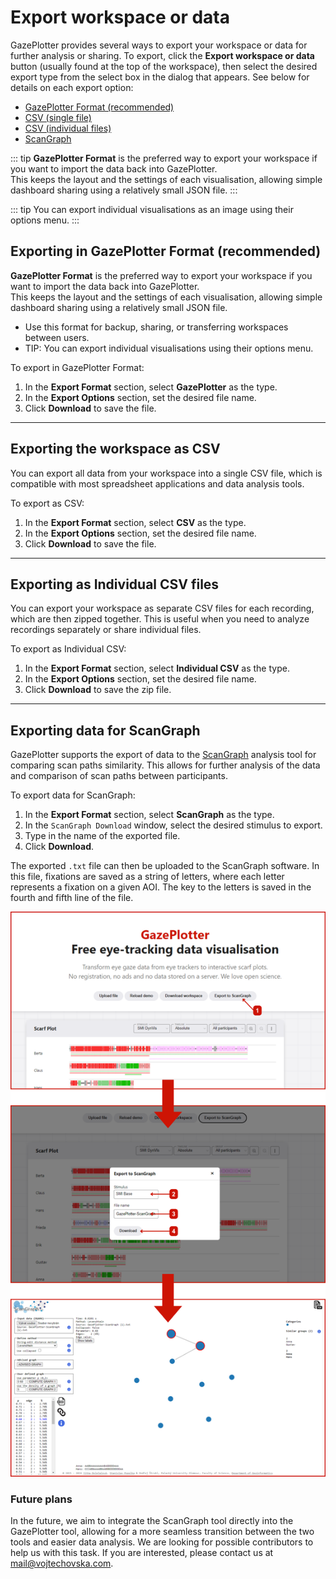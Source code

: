 # Export workspace or data

GazePlotter provides several ways to export your workspace or data for further analysis or sharing. To export, click the **Export workspace or data** button (usually found at the top of the workspace), then select the desired export type from the select box in the dialog that appears. See below for details on each export option:

- [GazePlotter Format (recommended)](#exporting-in-gazeplotter-format-recommended)
- [CSV (single file)](#exporting-the-workspace-as-csv)
- [CSV (individual files)](#exporting-as-individual-csv-files)
- [ScanGraph](#exporting-data-for-scangraph)

::: tip
**GazePlotter Format** is the preferred way to export your workspace if you want to import the data back into GazePlotter.  
This keeps the layout and the settings of each visualisation, allowing simple dashboard sharing using a relatively small JSON file.
:::

::: tip
You can export individual visualisations as an image using their options menu.
:::

## Exporting in GazePlotter Format (recommended)

**GazePlotter Format** is the preferred way to export your workspace if you want to import the data back into GazePlotter.  
This keeps the layout and the settings of each visualisation, allowing simple dashboard sharing using a relatively small JSON file.

- Use this format for backup, sharing, or transferring workspaces between users.
- TIP: You can export individual visualisations using their options menu.

To export in GazePlotter Format:
1. In the **Export Format** section, select **GazePlotter** as the type.
2. In the **Export Options** section, set the desired file name.
3. Click **Download** to save the file.

---

## Exporting the workspace as CSV

You can export all data from your workspace into a single CSV file, which is compatible with most spreadsheet applications and data analysis tools.

To export as CSV:
1. In the **Export Format** section, select **CSV** as the type.
2. In the **Export Options** section, set the desired file name.
3. Click **Download** to save the file.

---

## Exporting as Individual CSV files

You can export your workspace as separate CSV files for each recording, which are then zipped together. This is useful when you need to analyze recordings separately or share individual files.

To export as Individual CSV:
1. In the **Export Format** section, select **Individual CSV** as the type.
2. In the **Export Options** section, set the desired file name.
3. Click **Download** to save the zip file.

---

## Exporting data for ScanGraph

GazePlotter supports the export of data to the [ScanGraph](http://eyetracking.upol.cz/scangraph) analysis tool for comparing scan paths similarity. This allows for further analysis of the data and comparison of scan paths between participants.

To export data for ScanGraph:
1. In the **Export Format** section, select **ScanGraph** as the type.
2. In the `ScanGraph Download` window, select the desired stimulus to export.
3. Type in the name of the exported file.
4. Click **Download**.

The exported `.txt` file can then be uploaded to the ScanGraph software. In this file, fixations are saved as a string of letters, where each letter represents a fixation on a given AOI. The key to the letters is saved in the fourth and fifth line of the file.

![Steps for exporting data to ScanGraph in the GazePlotter tool](./scangraph-1.png)

### Future plans
In the future, we aim to integrate the ScanGraph tool directly into the GazePlotter tool, allowing for a more seamless transition between the two tools and easier data analysis. We are looking for possible contributors to help us with this task. If you are interested, please contact us at [mail@vojtechovska.com](mailto:mail@vojtechovska.com). 